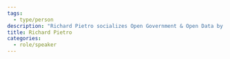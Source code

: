 ```yaml
---
tags:
  - type/person
description: "Richard Pietro socializes Open Government & Open Data by creating Civic Engagement as Art. Some of his projects include the 2014 Open Government Tour, “Open” – The World’s first short film on Open Government, Open Data, and Open Source, and The Open Government Turtle: A modern fable on Open Government. Most recently the founder of Re:Open Gov."
title: Richard Pietro
categories:
  - role/speaker
---
```


